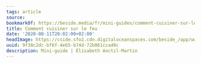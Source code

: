 ```yaml
---
tags: article
source:
bookmarkOf: https://beside.media/fr/mini-guides/comment-cuisiner-sur-le-feu/
title: Comment cuisiner sur le feu
date: '2020-08-11T20:02:00+02:00'
headImage: https://cside.sfo2.cdn.digitaloceanspaces.com/beside_/app/www/2020/08/FB_thumbnail-03-20200605-BrutBBQ-1084-EAM.jpg
uuid: 9f38c2dc-bf6f-4eb5-b74d-72b061cca49c
description: Mini-guide | Élisabeth Anctil-Martin
---
```


